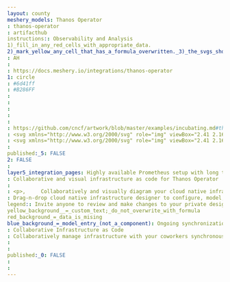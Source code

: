```yaml
---
layout: county 
meshery_models: Thanos Operator
: thanos-operator
: artifacthub
instructions:: Observability and Analysis
1)_fill_in_any_red_cells_with_appropriate_data.
2)_mark_yellow_any_cell_that_has_a_formula_overwritten._3)_the_svgs_shouldn't_have_xml_header_they_are_added_programmatically_through_workflows: Monitoring
: AH
: 
: https://docs.meshery.io/integrations/thanos-operator
1: circle
: #6d41ff
: #B286FF
: 
: 
: 
: 
: 
: https://github.com/cncf/artwork/blob/master/examples/incubating.md#thanos-logos
: <svg xmlns="http://www.w3.org/2000/svg" role="img" viewBox="2.41 2.16 355.42 355.17"><path fill="#6d41ff" d="M9.49808 9.14822v341.59786h241.93485a99.66306 99.66306 0 0 0 99.657-99.663V9.14822zm266.263 215.32837h12.75033v12.75018h-12.75035zm-4.00963-54.89h20.71531v20.72131h-20.71533zm-3.186-54.10261h27.09335v27.11729h-27.09343zm-43.739 159.90321h12.7381v12.75018h-12.75017zm-3.98558-55.53932h20.72129V240.587h-20.72129zm-3.186-53.44731h27.12344v27.09337h-27.09339zm3.186-27.00322v-20.71528h20.72129v20.71527zm-97.82954 135.98981h12.75021v12.75018h-12.75021zm-3.98558-54.8901h20.72131v20.69121h-20.72124zm3.98558-34.1748v-12.75019h12.75021v12.75018zm-3.98558-67.64019h20.72131v20.71527h-20.72124zM72.10081 275.38715H84.875v12.75018H72.10081zm0-50.91056H84.875v12.75018H72.10081zm-3.97955-54.89h20.7153v20.72131h-20.7153zm-3.19206-54.10265h27.09939v27.11729H64.9292zM53.01459 52.67679h254.53469v50.91052H205.74622v203.6302h-50.90449v-203.6302H53.01459z"/></svg>, 
: <svg xmlns="http://www.w3.org/2000/svg" role="img" viewBox="2.41 2.16 355.42 355.17"><path fill="#fff" d="M9.49808 9.14822v341.59786h241.93485a99.66306 99.66306 0 0 0 99.657-99.663V9.14822zm266.263 215.32837h12.75033v12.75018h-12.75035zm-4.00963-54.89h20.71531v20.72131h-20.71533zm-3.186-54.10261h27.09335v27.11729h-27.09343zm-43.739 159.90321h12.7381v12.75018h-12.75017zm-3.98558-55.53932h20.72129V240.587h-20.72129zm-3.186-53.44731h27.12344v27.09337h-27.09339zm3.186-27.00322v-20.71528h20.72129v20.71527zm-97.82954 135.98981h12.75021v12.75018h-12.75021zm-3.98558-54.8901h20.72131v20.69121h-20.72124zm3.98558-34.1748v-12.75019h12.75021v12.75018zm-3.98558-67.64019h20.72131v20.71527h-20.72124zM72.10081 275.38715H84.875v12.75018H72.10081zm0-50.91056H84.875v12.75018H72.10081zm-3.97955-54.89h20.7153v20.72131h-20.7153zm-3.19206-54.10265h27.09939v27.11729H64.9292zM53.01459 52.67679h254.53469v50.91052H205.74622v203.6302h-50.90449v-203.6302H53.01459z"/></svg>
: 
published:_5: FALSE
2: FALSE
: 
layer5_integration_pages: Highly available Prometheus setup with long term storage capabilities. A CNCF Incubating project.
: Collaborative and visual infrastructure as code for Thanos Operator
: 
: <p>,     Collaboratively and visually diagram your cloud native infrastructure with GitOps-style pipeline integration. Design, test, and manage configuration your Kubernetes-based, containerized applications as a visual topology., </p>, <p>,     Looking for best practice cloud native design and deployment best practices? Choose from thousands of pre-built components in MeshMap. Choose from hundreds of ready-made design patterns by importing templates from Meshery Catalog or use our low code designer, MeshMap, to create and deploy your own cloud native infrastructure designs., </p>
: Drag-n-drop cloud native infrastructure designer to configure, model, and deploy your workloads.
legend:: Invite anyone to review and make changes to your private designs.
yellow_background__=_custom_text;_do_not_overwrite_with_formula
red_background_=_data_is_mising
blue_background_=_model_entry_(not_a_component): Ongoing synchronization of Kubernetes configuration and changes across any number of clusters.
: Collaborative Infrastructure as Code
: Collaboratively manage infrastructure with your coworkers synchronously sharing the same designs.
: 
: 
published:_0: FALSE
: 
: 
---
```


